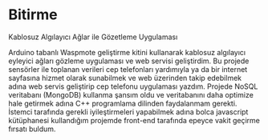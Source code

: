 # Bitirme
Kablosuz Algılayıcı Ağlar ile Gözetleme Uygulaması

Arduino tabanlı Waspmote geliştirme kitini kullanarak kablosuz algılayıcı eyleyici ağları
gözleme uygulaması ve web servisi geliştirdim. 
Bu projede sensörler ile toplanan verileri cep telefonları yardımıyla ya da bir internet 
sayfasına hizmet olarak sunabilmek ve web üzerinden takip edebilmek adına web servis 
geliştirip cep telefonu uygulaması yazdım. Projede NoSQL veritabanı (MongoDB) kullanma şansım 
oldu ve veritabanını daha optimize hale getirmek adına C++ programlama dilinden faydalanmam gerekti. 
İstemci tarafında gerekli iyileştirmeleri yapabilmek adına bolca javascript kütüphanesi kullandığım 
projemde front-end tarafında epeyce vakit geçirme fırsatı buldum.
